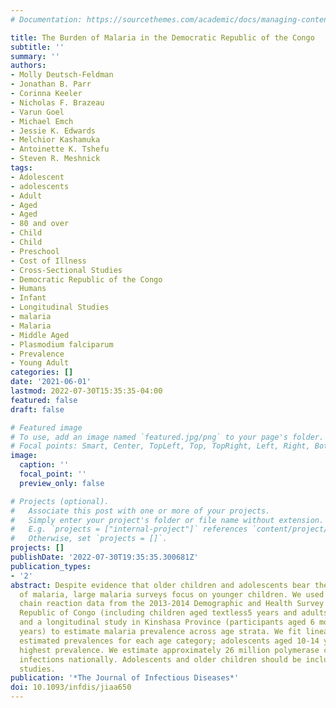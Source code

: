 ```yaml
---
# Documentation: https://sourcethemes.com/academic/docs/managing-content/

title: The Burden of Malaria in the Democratic Republic of the Congo
subtitle: ''
summary: ''
authors:
- Molly Deutsch-Feldman
- Jonathan B. Parr
- Corinna Keeler
- Nicholas F. Brazeau
- Varun Goel
- Michael Emch
- Jessie K. Edwards
- Melchior Kashamuka
- Antoinette K. Tshefu
- Steven R. Meshnick
tags:
- Adolescent
- adolescents
- Adult
- Aged
- Aged
- 80 and over
- Child
- Child
- Preschool
- Cost of Illness
- Cross-Sectional Studies
- Democratic Republic of the Congo
- Humans
- Infant
- Longitudinal Studies
- malaria
- Malaria
- Middle Aged
- Plasmodium falciparum
- Prevalence
- Young Adult
categories: []
date: '2021-06-01'
lastmod: 2022-07-30T15:35:35-04:00
featured: false
draft: false

# Featured image
# To use, add an image named `featured.jpg/png` to your page's folder.
# Focal points: Smart, Center, TopLeft, Top, TopRight, Left, Right, BottomLeft, Bottom, BottomRight.
image:
  caption: ''
  focal_point: ''
  preview_only: false

# Projects (optional).
#   Associate this post with one or more of your projects.
#   Simply enter your project's folder or file name without extension.
#   E.g. `projects = ["internal-project"]` references `content/project/deep-learning/index.md`.
#   Otherwise, set `projects = []`.
projects: []
publishDate: '2022-07-30T19:35:35.300681Z'
publication_types:
- '2'
abstract: Despite evidence that older children and adolescents bear the highest burden
  of malaria, large malaria surveys focus on younger children. We used polymerase
  chain reaction data from the 2013-2014 Demographic and Health Survey in the Democratic
  Republic of Congo (including children aged textless5 years and adults aged ≥15 years)
  and a longitudinal study in Kinshasa Province (participants aged 6 months to 98
  years) to estimate malaria prevalence across age strata. We fit linear models and
  estimated prevalences for each age category; adolescents aged 10-14 years had the
  highest prevalence. We estimate approximately 26 million polymerase chain reaction-detectable
  infections nationally. Adolescents and older children should be included in surveillance
  studies.
publication: '*The Journal of Infectious Diseases*'
doi: 10.1093/infdis/jiaa650
---
```

